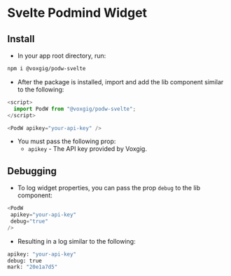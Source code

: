 # Svelte Podmind Widget

## Install 

- In your app root directory, run:

```bash
npm i @voxgig/podw-svelte
```

- After the package is installed, import and add the lib component similar to the following:

```javascript
<script>
  import PodW from "@voxgig/podw-svelte";
</script>

<PodW apikey="your-api-key" />
```

- You must pass the following prop:
    - `apikey` - The API key provided by Voxgig.

## Debugging

- To log widget properties, you can pass the prop `debug` to the lib component:

```javascript
<PodW
 apikey="your-api-key"
 debug="true"
/>
```

- Resulting in a log similar to the following:

```bash
apikey: "your-api-key"
debug: true
mark: "20e1a7d5"
```
